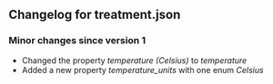## Changelog for treatment.json

### Minor changes since version 1
* Changed the property *temperature (Celsius)* to *temperature*
* Added a new property *temperature_units* with one enum *Celsius*
